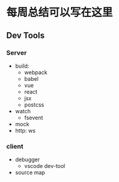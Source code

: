 # 每周总结可以写在这里

## Dev Tools

### Server

- build:
  - webpack
  - babel
  - vue
  - react
  - jsx
  - postcss
- watch
  - fsevent
- mock
- http: ws
  
### client

- debugger
  - vscode dev-tool
- source map
